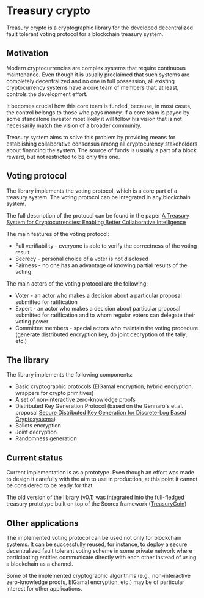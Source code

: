 Treasury crypto
====================================================================================================================================================================================
Treasury crypto is a cryptographic library for the developed decentralized fault 
tolerant voting protocol for a blockchain treasury system.

Motivation
-------------------
Modern cryptocurrencies are complex systems that require continuous maintenance.
Even though it is usually proclaimed that such systems are completely decentralized
and no one in full possession, all existing cryptocurrency systems have a core team 
of members that, at least, controls the development effort.

It becomes crucial how this core team is funded, because, in most cases, the control belongs to those who pays money. If a core team is payed by some standalone investor
most likely it will follow his vision that is not necessarily match the vision of a broader community.

Treasury system aims to solve this problem by providing means for establishing 
collaborative consensus among all cryptocurency stakeholders about financing the system.
The source of funds is usually a part of a block reward, but not restricted to be
only this one.

Voting protocol
-------------------
The library implements the voting protocol, which is a core part of a treasury system. The voting protocol can be 
integrated in any blockchain system.

The full description of the protocol can be found in the paper [A Treasury System for Cryptocurrencies: Enabling Better Collaborative Intelligence](https://eprint.iacr.org/2018/435.pdf)

The main features of the voting protocol:
* Full verifiability - everyone is able to verify the correctness of the voting
result
* Secrecy - personal choice of a voter is not disclosed
* Fairness - no one has an advantage of knowing partial results of the voting

The main actors of the voting protocol are the following:
* Voter - an actor who makes a decision about a particular proposal submitted for ratification
* Expert - an actor who makes a decision about particular proposal submitted for ratification and to whom regular voters can delegate their voting power
* Committee members - special actors who maintain the voting procedure (generate
distributed encryption key, do joint decryption of the tally, etc.)

The library
-------------------
The library implements the following components:
* Basic cryptographic protocols (ElGamal encryption, hybrid encryption, wrappers for crypto primitives)
* A set of non-interactive zero-knowledge proofs
* Distributed Key Generation Protocol (based on the Gennaro's et.al. proposal [Secure Distributed Key Generation for Discrete-Log Based Cryptosystems](https://link.springer.com/chapter/10.1007/3-540-48910-X_21))
* Ballots encryption
* Joint decryption
* Randomness generation

Current status
-------------------
Current implementation is as a prototype. Even though an effort was made to design it carefully with the aim to use in production, at this point it cannot be considered to be ready for that.

The old version of the library ([v0.1](https://github.com/input-output-hk/treasury-crypto/releases/tag/v0.1_treasury_coin)) was integrated into the full-fledged treasury prototype built on top of the Scorex framework ([TreasuryCoin](https://github.com/input-output-hk/TreasuryCoin))

Other applications
-------------------
The implemented voting protocol can be used not only for blockchain systems. 
It can be successfully reused, for instance, to deploy a secure decentralized fault 
tolerant voting scheme in some private network where participating entities 
communicate directly with each other instead of using a blockchain as a channel.

Some of the implemented cryptographic algorithms (e.g., non-interactive zero-knowledge proofs, ElGamal 
encryption, etc.) may be of particular interest for other applications. 


